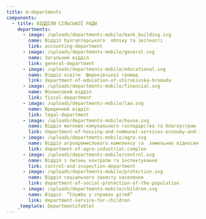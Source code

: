 ```yaml
---
title: m-departments
components:
  - title: ВІДДІЛИ СІЛЬСЬКОЇ РАДИ
    departments:
      - image: /uploads/departments-mobile/bank_building.svg
        name: Відділ бухгалтерського  обліку та звітності
        link: accounting-department
      - image: /uploads/departments-mobile/general.svg
        name: Загальний відділ
        link: general-department
      - image: /uploads/departments-mobile/educational.svg
        name: Відділ освіти  Широківської громад
        link: department-of-education-of-shirokivska-hromada
      - image: /uploads/departments-mobile/financial.svg
        name: Фінансовий відділ
        link: fiscal-department
      - image: /uploads/departments-mobile/law.svg
        name: Юридичний відділ
        link: legal-department
      - image: /uploads/departments-mobile/house.svg
        name: Відділ житлово-комунального господарства та благоустрою
        link: department-of-housing-and-communal-services-economy-and-improvement
      - image: /uploads/departments-mobile/agro.svg
        name: Відділ агропромислового комплексу та  земельних відносин
        link: department-of-agro-industrial-complex
      - image: /uploads/departments-mobile/control.svg
        name: Відділ з питань контролю та інспектування
        link: control-and-inspection-department
      - image: /uploads/departments-mobile/protection.svg
        name: Відділ соціального захисту населення
        link: department-of-social-protection-of-the-population
      - image: /uploads/departments-mobile/children.svg
        name: Відділ  “Служба у справах дітей”
        link: department-service-for-children
    _template: DepartmentsTablet
---
```






